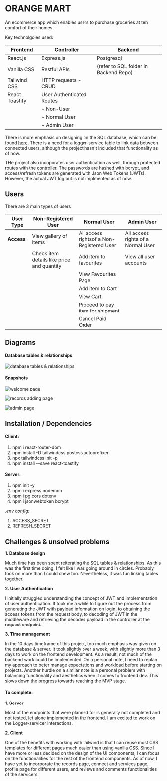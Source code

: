 # ORANGE MART

An ecommerce app which enables users to purchase groceries at teh comfort of their homes.

Key technolgoies used:

|    **Frontend**     |    **Controller**           |               **Backend**            |
| ------------------- | --------------------------- | ------------------------------------ |
| React.js            | Express.js                  | Postgresql                           |
| Vanilla CSS         | Restful APIs                | (refer to SQL folder in Backend Repo)|
| Tailwind CSS        | HTTP requests - CRUD        |                                      |
| React Toastify      | User Authenticated Routes   |                                      |
|                     | - Non-User                  |                                      |
|                     | - Normal User               |                                      |
|                     | - Admin User                |
There is more emphasis on designing on the SQL database, which can be found [here](#database-tables--relationships). There is a need for a logger-service table to link data between connected users, although the project hasn't included that functionality as of now.

THe project also incoporates user authentication as well, through protected routes with the controller. The passwords are hashed with bcrypt, and access/refresh tokens are generated with Json Web Tokens (JWTs). However, the actual JWT log out is not implmented as of now.

## Users

There are 3 main types of users

**User Type**         |    **Non-Registered User**                    |            **Normal User**                |               **Admin User**            |
| ------------------- | --------------------------------------------- | ----------------------------------------- | --------------------------------------- |
| **Access**          | View gallery of items                         | All access rightsof a Non-Registered User | All access rights of a Normal User      |
|                     | Check item details like price and quantity    | Add item to favourites                    | View all user accounts                  |
|                     |                                               | View Favourites Page                      |                                         |
|                     |                                               | Add item to Cart                          |                                         |
|                     |                                               | View Cart                                 |                                         |
|                     |                                               | Proceed to pay item for shipment          |                                         |
|                     |                                               | Cancel Paid Order                         |                                         |




## Diagrams

#### Database tables & relationships

![database tables & relationships](./diagrams/database/display-db-rs.drawio.svg)

#### Snapshots

![welcome page](./diagrams/snapshots/welcome-page.png)

![records adding page](./diagrams/snapshots/add-records-page.png)

![admin page](./diagrams/snapshots/admin-page.png)

## Installation / Dependencies

#### Client:

1. npm i react-router-dom
2. npm install -D tailwindcss postcss autoprefixer
3. npx tailwindcss init -p
4. npm install --save react-toastify

#### Server:

1. npm init -y
2. npm i express nodemon
3. npm i pg cors dotenv
4. npm i jsonwebtoken bcrypt

_.env config:_

1. ACCESS_SECRET
2. REFRESH_SECRET

## Challenges & unsolved problems

**1. Database design**

Much time has been spent reiterating the SQL tables & relationships. As this was the first time doing, I felt like I was going around in circles. Probably took on more than I could chew too. Nevertheless, it was fun linking tables together.

**2. User Authentication**

I initially struggled understanding the concept of JWT and implementation of user authentication. It took me a while to figure out the process from generating the JWT with payload information on login, to obtaining the access tokens from the request body, to decoding of JWT in the middleware and retrieving the decoded payload in the controller at the request endpoint.

**3. Time management**

In the 10 days timeframe of this project, too much emphasis was given on the database & server. It took slightly over a week, with slightly more than 3 days to work on the frontend development. As a result, not much of the backend work could be implemented. On a personal note, I need to replan my approach to beter manage expectations and workload before starting on projects. Another hurdle on a similar note is a personal problem with balancing functionality and aesthetics when it comes to frontend dev. This slows down the progress towards reaching the MVP stage.

#### To complete:

**1. Server**

Most of the endpoints that were planned for is generally not completed and not tested, let alone implemented in the frontend. I am excited to work on the Logger-servicer interactions.

**2. Client**

One of the benefits with working with tailwind is that I can reuse most CSS templates for different pages much easier than using vanilla CSS. Since I have more or less decided on the design of the UI components, I can focus on the functionalities for the rest of the frontend components. As of now, I have yet to incorporate the records page, connect and services page, profile page for different users, and reviews and comments functionalities of the servicers.